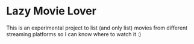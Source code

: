 # Lazy Movie Lover

This is an experimental project to list (and only list) movies from different streaming platforms so I can know where to watch it :) 

